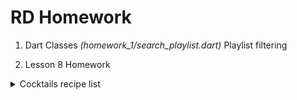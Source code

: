 # RD Homework

 1. Dart Classes *(homework_1/search_playlist.dart)*
 Playlist filtering

 2. Lesson 8 Homework 
 <details> 
  <summary>Cocktails recipe list</summary>
  <img src="./assets/lesson8_recipes.gif">
 </details>

 